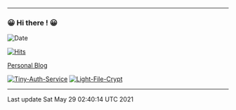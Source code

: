 ------
### 😀 Hi there ! 😀	
![Date](https://img.shields.io/endpoint?url=https://se4533sz3vnp.runkit.sh&style=flat-square)	

[![Hits](https://hits.seeyoufarm.com/api/count/incr/badge.svg?url=https%3A%2F%2Fgithub.com%2Flemon-mint&count_bg=%23003D7E&title_bg=%23555555&icon=&icon_color=%23E7E7E7&title=views&edge_flat=true)](https://hits.seeyoufarm.com)

[Personal Blog](https://lemon-mint.github.io/)

[![Tiny-Auth-Service](https://github-readme-stats.vercel.app/api/pin/?username=lemon-mint&theme=dracula&repo=Tiny-Auth-Service)](https://github.com/lemon-mint/Tiny-Auth-Service)
[![Light-File-Crypt](https://github-readme-stats.vercel.app/api/pin/?username=lemon-mint&theme=dracula&repo=Light-File-Crypt)](https://github.com/lemon-mint/Light-File-Crypt)

------
Last update Sat May 29 02:40:14 UTC 2021
